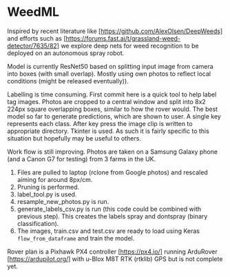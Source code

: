 # WeedML

Inspired by recent literature like [https://github.com/AlexOlsen/DeepWeeds] and efforts such as [https://forums.fast.ai/t/grassland-weed-detector/7635/82] we explore deep nets for weed recognition to be deployed on an autonomous spray robot.

Model is currently ResNet50 based on splitting input image from camera into boxes (with small overlap).  Mostly using own photos to reflect local conditions (might be released eventually)).  

Labelling is time consuming.  First commit here is a quick tool to help label tag images.  Photos are cropped to a central window and split into 8x2 224px square overlapping boxes, similar to how the rover would.  The best model so far to generate predictions, which are shown to user.  A single key represents each class.  After key press the image clip is written to appropriate directory.  Tkinter is used.  As such it is fairly specific to this situation but hopefully may be useful to others.

Work flow is still improving.  Photos are taken on a Samsung Galaxy phone (and a Canon G7 for testing) from 3 farms in the UK.
1. Files are pulled to laptop (rclone from Google photos) and rescaled aiming for around 8px/cm.  
1. Pruning is performed.
1. label_tool.py is used.
1. resample_new_photos.py is run.
1. generate_labels_csv.py is run (this code could be combined with previous step).  This creates the labels spray and dontspray (binary classification).
1. The images, train.csv and test.csv are ready to load using Keras `flow_from_dataframe` and train the model.


Rover plan is a Pixhawk PX4 controller [https://px4.io/] running ArduRover [https://ardupilot.org/] with u-Blox M8T RTK (rtklib) GPS but is not complete yet.


